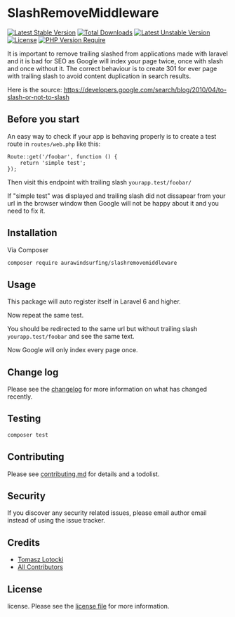 # SlashRemoveMiddleware

[![Latest Stable Version](http://poser.pugx.org/aurawindsurfing/slashremovemiddleware/v)](https://packagist.org/packages/aurawindsurfing/slashremovemiddleware) [![Total Downloads](http://poser.pugx.org/aurawindsurfing/slashremovemiddleware/downloads)](https://packagist.org/packages/aurawindsurfing/slashremovemiddleware) [![Latest Unstable Version](http://poser.pugx.org/aurawindsurfing/slashremovemiddleware/v/unstable)](https://packagist.org/packages/aurawindsurfing/slashremovemiddleware) [![License](http://poser.pugx.org/aurawindsurfing/slashremovemiddleware/license)](https://packagist.org/packages/aurawindsurfing/slashremovemiddleware) [![PHP Version Require](http://poser.pugx.org/aurawindsurfing/slashremovemiddleware/require/php)](https://packagist.org/packages/aurawindsurfing/slashremovemiddleware)

It is important to remove trailing slashed from applications made with laravel and it is bad for SEO as Google will index your page twice, once with slash and once without it. The correct behaviour is to create 301 for ever page with trailing slash to avoid content duplication in search results.

Here is the source: https://developers.google.com/search/blog/2010/04/to-slash-or-not-to-slash

## Before you start

An easy way to check if your app is behaving properly is to create a test route in ``routes/web.php`` like this:

```
Route::get('/foobar', function () {
    return 'simple test';
});
```

Then visit this endpoint with trailing slash ``yourapp.test/foobar/``

If "simple test" was displayed and trailing slash did not dissapear from your url in the browser window then Google will not be happy about it and you need to fix it.

## Installation

Via Composer

``` bash
composer require aurawindsurfing/slashremovemiddleware
```

## Usage

This package will auto register itself in Laravel 6 and higher.

Now repeat the same test.

You should be redirected to the same url but without trailing slash ``yourapp.test/foobar`` and see the same text.

Now Google will only index every page once.

## Change log

Please see the [changelog](changelog.md) for more information on what has changed recently.

## Testing

``` bash
composer test
```

## Contributing

Please see [contributing.md](contributing.md) for details and a todolist.

## Security

If you discover any security related issues, please email author email instead of using the issue tracker.

## Credits

- [Tomasz Lotocki][link-author]
- [All Contributors][link-contributors]

## License

license. Please see the [license file](license.md) for more information.

[ico-version]: https://img.shields.io/packagist/v/aurawindsurfing/slashremovemiddleware.svg?style=flat-square
[ico-downloads]: https://img.shields.io/packagist/dt/aurawindsurfing/slashremovemiddleware.svg?style=flat-square
[ico-travis]: https://img.shields.io/travis/aurawindsurfing/slashremovemiddleware/master.svg?style=flat-square
[ico-styleci]: https://styleci.io/repos/12345678/shield

[link-packagist]: https://packagist.org/packages/aurawindsurfing/slashremovemiddleware
[link-downloads]: https://packagist.org/packages/aurawindsurfing/slashremovemiddleware
[link-travis]: https://travis-ci.org/aurawindsurfing/slashremovemiddleware
[link-styleci]: https://styleci.io/repos/12345678
[link-author]: https://github.com/aurawindsurfing
[link-contributors]: ../../contributors
